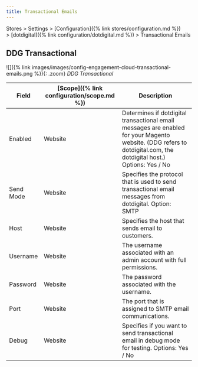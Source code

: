 ```yaml
---
title: Transactional Emails
---
```


Stores > Settings > [Configuration]({% link stores/configuration.md %}) > [dotdigital]({% link configuration/dotdigital.md %}) > Transactional Emails

## DDG Transactional

![]({% link images/images/config-engagement-cloud-transactional-emails.png %}){: .zoom}
_DDG Transactional_

|Field|[Scope]({% link configuration/scope.md %})|Description|
|--- |--- |--- |
|Enabled|Website|Determines if dotdigital transactional email messages are enabled for your Magento website. (DDG refers to dotdigital.com, the dotdigital host.) Options: Yes / No|
|Send Mode|Website|Specifies the protocol that is used to send transactional email messages from dotdigital. Option: SMTP|
|Host|Website|Specifies the host that sends email to customers.|
|Username|Website|The username associated with an admin account with full permissions.|
|Password|Website|The password associated with the username.|
|Port|Website|The port that is assigned to SMTP email communications.|
|Debug|Website|Specifies if you want to send transactional email in debug mode for testing. Options: Yes / No|
